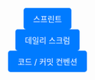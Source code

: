 <div align="center">
  <a href="https://github.com/Barsoup-Tensor/.github/milestones" style="display: inline-block; background-color: #007bff; color: white; padding: 10px 20px; text-align: center; text-decoration: none; border-radius: 5px; font-size: 16px;">
    스프린트
  </a>
</div>

<div align="center">
  <a href="https://github.com/nhnacademy-be6-yes-25-5/.github/wiki/%EC%BD%94%EB%93%9C-%EC%BB%A8%EB%B2%A4%EC%85%98" style="display: inline-block; background-color: #007bff; color: white; padding: 10px 20px; text-align: center; text-decoration: none; border-radius: 5px; font-size: 16px;">
    데일리 스크럼
  </a>
</div>

<div align="center">
  <a href="https://github.com/nhnacademy-be6-yes-25-5/.github/wiki/%EC%BD%94%EB%93%9C-%EC%BB%A8%EB%B2%A4%EC%85%98" style="display: inline-block; background-color: #007bff; color: white; padding: 10px 20px; text-align: center; text-decoration: none; border-radius: 5px; font-size: 16px;">
    코드 / 커밋 컨벤션
  </a>
</div>
